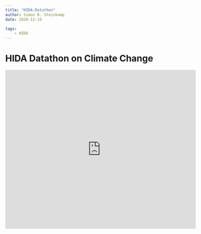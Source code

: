 ```yaml
---
title: "HIDA-Datathon"
author: Simon R. Steinkamp
date: 2020-12-19

tags:
    - HIDA
---
```


# HIDA Datathon on Climate Change

 <embed src="https://srsteinkamp.github.io/files/cert_hida.pdf" type="application/pdf" width="600px" height="500px" />


